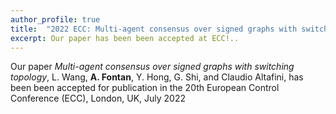 ```yaml
---
author_profile: true
title:  "2022 ECC: Multi-agent consensus over signed graphs with switching topology"
excerpt: Our paper has been been accepted at ECC!..
---
```


Our paper *Multi-agent consensus over signed graphs with switching topology*, L. Wang, **A. Fontan**, Y. Hong, G. Shi, and Claudio Altafini, 
has been been accepted for publication in the 20th European Control Conference (ECC), London, UK, July 2022

